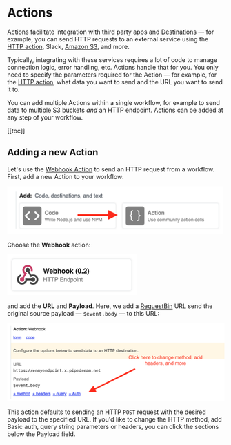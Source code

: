 # Actions

Actions facilitate integration with third party apps and [Destinations](/notebook/destinations/) — for example, you can send HTTP requests to an external service using the [HTTP action](/notebook/destinations/http/), Slack, [Amazon S3](/notebook/destinations/s3/), and more.

Typically, integrating with these services requires a lot of code to manage connection logic, error handling, etc. Actions handle that for you. You only need to specify the parameters required for the Action — for example, for the [HTTP action](/notebook/destinations/http/), what data you want to send and the URL you want to send it to.

You can add multiple Actions within a single workflow, for example to send data to multiple S3 buckets _and_ an HTTP endpoint. Actions can be added at any step of your workflow.

[[toc]]

## Adding a new Action

Let's use the [Webhook Action](/notebook/destinations/http/) to send an HTTP request from a workflow. First, add a new Action to your workflow:

<div>
<img alt="Add new action" width="500" src="./images/new-action.png">
</div>

Choose the **Webhook** action:

<div>
<img alt="Webhook action" width="300" src="./images/webhook-action.png">
</div>

and add the **URL** and **Payload**. Here, we add a [RequestBin](https://requestbin.com) URL send the original source payload — `$event.body` — to this URL:

<div>
<img alt="Webhook action URL and Payload" src="./images/webhook-action-params.png">
</div>

This action defaults to sending an HTTP `POST` request with the desired payload to the specified URL. If you'd like to change the HTTP method, add Basic auth, query string parameters or headers, you can click the sections below the Payload field.

<Footer />

